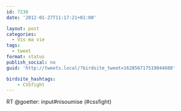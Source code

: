 ```yaml
---
id: 7236
date: '2012-01-27T11:17:21+01:00'

layout: post
categories:
  - Vis ma vie
tags:
  - tweet
format: status
publish_social: no
guid: 'http://tweets.local/?birdsite_tweet=162856717519044608'

birdsite_hashtags:
    - CSSfight
---
```


RT @goetter: input#nisoumise (#cssfight)